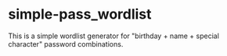 # simple-pass_wordlist

This is a simple wordlist generator for "birthday + name + special character" password combinations.
